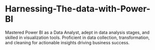 # Harnessing-The-data-with-Power-BI
Mastered Power BI as a Data Analyst, adept in data analysis stages, and skilled in visualization tools. Proficient in data collection, transformation, and cleaning for actionable insights driving business success.
